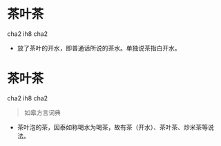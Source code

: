 # 茶叶茶
cha2 ih8 cha2
- 放了茶叶的开水，即普通话所说的茶水。单独说茶指白开水。

# 茶叶茶
cha2 ih8 cha2
> 如皋方言词典
- 茶叶泡的茶，因泰如称喝水为喝茶，故有茶（开水）、茶叶茶、炒米茶等说法。
